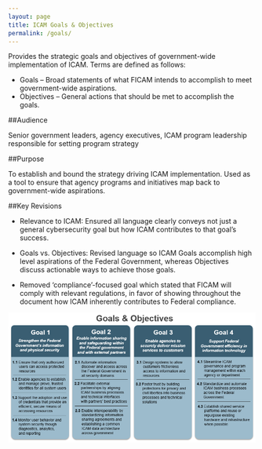 ```yaml
---
layout: page
title: ICAM Goals & Objectives
permalink: /goals/
---
```

Provides the strategic goals and objectives of government-wide implementation of ICAM. Terms are defined as follows:

- Goals – Broad statements of what FICAM intends to accomplish to meet government-wide aspirations.
- Objectives – General actions that should be met to accomplish the goals.

##Audience

Senior government leaders, agency executives, ICAM program leadership responsible for setting program strategy

##Purpose

To establish and bound the strategy driving ICAM implementation. Used as a tool to ensure that agency programs and initiatives map back to government-wide aspirations.

##Key Revisions

- Relevance to ICAM: Ensured all language clearly conveys not just a general cybersecurity goal but how ICAM contributes to that goal’s success.

- Goals vs. Objectives: Revised language so ICAM Goals accomplish high level aspirations of the Federal Government, whereas Objectives discuss actionable ways to achieve those goals.

- Removed ‘compliance’-focused goal which stated that FICAM will comply with relevant regulations, in favor of showing throughout the document how ICAM inherently contributes to Federal compliance.  

![Image of Goals and Objectives](../img/GoalsObjectives.png)
